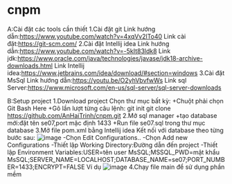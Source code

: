 # cnpm
A:Cài đặt các tools cần thiết
1.Cài đặt git
Link hướng dẫn:https://www.youtube.com/watch?v=4xqVv2lTo40
Link cài đặt:https://git-scm.com/
2.Cài đặt Intellij idea
Link hướng dẫn:https://www.youtube.com/watch?v=-5kIt83ldk8
Link jdk:https://www.oracle.com/java/technologies/javase/jdk18-archive-downloads.html
Link Intellij idea:https://www.jetbrains.com/idea/download/#section=windows
3.Cài đặt MsSql
Link hướng dẫn:https://youtu.be/O2yhVbvfwWs
Link sql Server:https://www.microsoft.com/en-us/sql-server/sql-server-downloads

B:Setup project
1.Download project
Chọn thư mục bất kỳ:
+Chuột phải chọn Git Bash Here
+Gõ lần lượt từng câu lệnh:
git init
git clone https://github.com/AnHaiTrinh/cnpm.git
2.Mở sql manager
+tạo database mới:đặt tên se07,port mặc định 1433
+Run file se07.sql trong thư mục database
3.Mở file pom.xml bằng Intellij idea 
Kết nối với database theo từng bước sau:
![image](https://user-images.githubusercontent.com/94188910/213843015-26253429-eaa7-4d12-a324-ef216ba2d651.png)
-Chọn Edit Configurations..
-Chọn Add new Configurations
-Thiết lập Working Directory:Đường dẫn đến project
-Thiết lập Environment Variables:USER=tên user MsSQL;MSSQL_PWD=mật khẩu MsSQL;SERVER_NAME=LOCALHOST;DATABASE_NAME=se07;PORT_NUMBER=1433;ENCRYPT=FALSE
Ví dụ
![image](https://user-images.githubusercontent.com/94188910/213843001-1fa6c5bf-ec14-4fe7-9220-cb534ca3d5fa.png)
4.Chạy file main để sử dụng phần mềm
